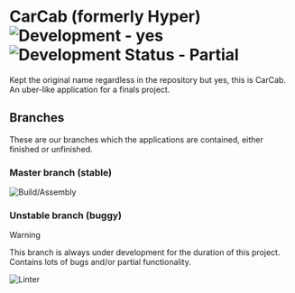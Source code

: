 
# CarCab (formerly Hyper) ![Development - yes](https://img.shields.io/badge/Development-Yes-2ea44f) ![Development Status - Partial](https://img.shields.io/badge/Development_Status-Partial-blueviolet)
Kept the original name regardless in the repository but yes, this is CarCab.
An uber-like application for a finals project.

## Branches

These are our branches which the applications are contained, either finished or unfinished.

### Master branch (stable)

![Build/Assembly](https://github.com/elysian-dawnbreaker/Hyper/actions/workflows/MasterProjectAssembly.yml/badge.svg?event=push)

### Unstable branch (buggy)

> [!WARNING]
> This branch is always under development for the duration of this project. Contains lots of bugs and/or partial functionality.

![Linter](https://github.com/elysian-dawnbreaker/Hyper/actions/workflows/CodeQuality.yml/badge.svg?branch=unstable)





